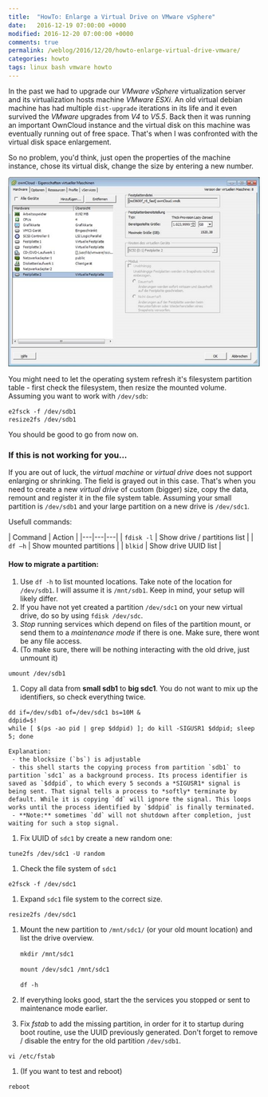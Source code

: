 ```yaml
---
title:  "HowTo: Enlarge a Virtual Drive on VMware vSphere"
date:   2016-12-19 07:00:00 +0000
modified: 2016-12-20 07:00:00 +0000 
comments: true
permalink: /weblog/2016/12/20/howto-enlarge-virtual-drive-vmware/
categories: howto
tags: linux bash vmware howto
---
```


In the past we had to upgrade our *VMware vSphere* virtualization server and its virtualization hosts machine *VMware ESXi*. An old virtual debian machine has had multiple `dist-upgrade` iterations in its life and it even survived the *VMware* upgrades from *V4* to *V5.5*. Back then it was running an important OwnCloud instance and the virtual disk on this machine was eventually running out of free space. That's when I was confronted with the virtual disk space enlargement.


<!--more-->

So no problem, you'd think, just open the properties of the machine instance, chose its virtual disk, change the size by entering a new number.

![screen][screen]

You might need to let the operating system refresh it's filesystem partition table - first check the filesystem, then resize the mounted volume. Assuming you want to work with `/dev/sdb`:

```
e2fsck -f /dev/sdb1
resize2fs /dev/sdb1
```

You should be good to go from now on.


### If this is not working for you...

If you are out of luck, the *virtual machine* or *virtual drive* does not support enlarging or shrinking. The field is grayed out in this case. That's when you need to create a new *virtual drive* of custom (bigger) size, copy the data, remount and register it in the file system table. Assuming your small partition is `/dev/sdb1` and your large partition on a new drive is `/dev/sdc1`. 


 
Usefull commands:
 
| Command | Action |
|---|---|---|
| ```fdisk -l``` | Show drive / partitions list |
| ```df –h``` | Show mounted partitions |
| ```blkid``` | Show drive UUID list |


#### How to migrate a partition:

1. Use `df -h` to list mounted locations. Take note of the location for `/dev/sdb1`. I will assume it is `/mnt/sdb1`. Keep in mind, your setup will likely differ.
1. If you have not yet created a partition `/dev/sdc1` on your new virtual drive, do so by using `fdisk /dev/sdc`.
1. *Stop* running services which depend on files of the partition mount, or send them to a *maintenance mode* if there is one. Make sure, there wont be any file access.
1. (To make sure, there will be nothing interacting with the old drive, just unmount it)
```
umount /dev/sdb1
```
1. Copy all data from **small sdb1** to **big sdc1**. You do not want to mix up the identifiers, so check everything twice.
```
dd if=/dev/sdb1 of=/dev/sdc1 bs=10M &
ddpid=$!
while [ $(ps -ao pid | grep $ddpid) ]; do kill -SIGUSR1 $ddpid; sleep 5; done
```
	Explanation:
	 - the blocksize (`bs`) is adjustable
	 - this shell starts the copying process from partition `sdb1` to partition `sdc1` as a background process. Its process identifier is saved as `$ddpid`, to which every 5 seconds a *SIGUSR1* signal is being sent. That signal tells a process to *softly* terminate by default. While it is copying `dd` will ignore the signal. This loops works until the process identified by `$ddpid` is finally terminated.
	 - **Note:** sometimes `dd` will not shutdown after completion, just waiting for such a stop signal.


 

1. Fix UUID of `sdc1` by create a new random one:
```
tune2fs /dev/sdc1 -U random
```
1. Check the file system of `sdc1`
```
e2fsck -f /dev/sdc1
```
1. Expand `sdc1` file system to the correct size.
```
resize2fs /dev/sdc1
```
1. Mount the new partition to `/mnt/sdc1/` (or your old mount location) and list the drive overview.

    `mkdir /mnt/sdc1`
    
    `mount /dev/sdc1 /mnt/sdc1`
    
    `df -h`

1. If everything looks good, start the the services you stopped or sent to maintenance mode earlier.
1. Fix *fstab* to add the missing partition, in order for it to startup during boot routine, use the UUID previously generated. Don't forget to remove / disable the entry for the old partition `/dev/sdb1`.
```
vi /etc/fstab
```
1. (If you want to test and reboot)
```
reboot
```


[screen]: /content-images/vsphere-virtual-drive.jpg
 

